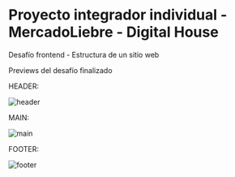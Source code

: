 # Proyecto integrador individual - MercadoLiebre - Digital House

Desafío frontend - Estructura de un sitio web

Previews del desafío finalizado

HEADER:

![header](https://user-images.githubusercontent.com/118026671/208584964-7530f690-1bfd-4e39-a1b4-ff3872e84656.png)

MAIN:

![main](https://user-images.githubusercontent.com/118026671/208585028-b3ff7370-3e63-43ee-a6a3-2722ee256142.png)

FOOTER:

![footer](https://user-images.githubusercontent.com/118026671/208585047-4377495f-1f44-457a-a184-04c0173a0e78.png)
